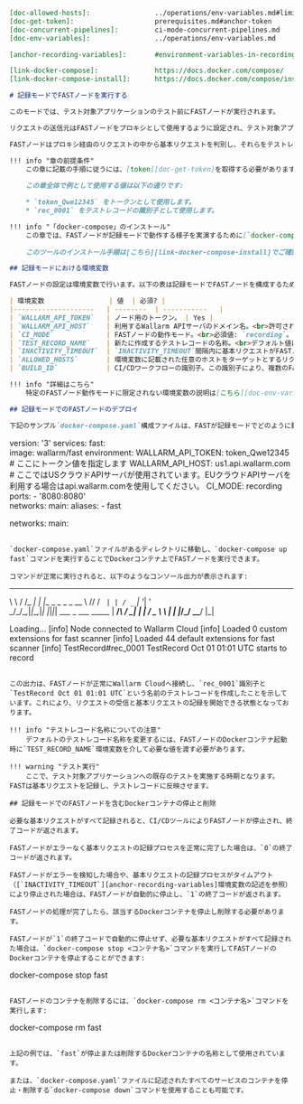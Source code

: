 ```markdown
[doc-allowed-hosts]:                ../operations/env-variables.md#limiting-the-number-of-requests-to-be-recorded
[doc-get-token]:                    prerequisites.md#anchor-token
[doc-concurrent-pipelines]:         ci-mode-concurrent-pipelines.md
[doc-env-variables]:                ../operations/env-variables.md

[anchor-recording-variables]:       #environment-variables-in-recording-mode

[link-docker-compose]:              https://docs.docker.com/compose/
[link-docker-compose-install]:      https://docs.docker.com/compose/install/

# 記録モードでFASTノードを実行する

このモードでは、テスト対象アプリケーションのテスト前にFASTノードが実行されます。

リクエストの送信元はFASTノードをプロキシとして使用するように設定され、テスト対象アプリケーションへHTTPまたはHTTPSリクエストを送信します。

FASTノードはプロキシ経由のリクエストの中から基本リクエストを判別し、それらをテストレコードに配置します。

!!! info "章の前提条件"
    この章に記載の手順に従うには、[token][doc-get-token]を取得する必要があります。
    
    この章全体で例として使用する値は以下の通りです:

    * `token_Qwe12345` をトークンとして使用します。
    * `rec_0001` をテストレコードの識別子として使用します。

!!! info "「docker-compose」のインストール"
    この章では、FASTノードが記録モードで動作する様子を実演するために[`docker-compose`][link-docker-compose]ツールを使用します。
    
    このツールのインストール手順は[こちら][link-docker-compose-install]でご確認いただけます。

## 記録モードにおける環境変数

FASTノードの設定は環境変数で行います。以下の表は記録モードでFASTノードを構成するために使用可能なすべての環境変数を示しています。

| 環境変数                | 値  | 必須? |
|--------------------	| --------	| -----------	|
| `WALLARM_API_TOKEN`  	| ノード用のトークン。 | Yes |
| `WALLARM_API_HOST`   	| 利用するWallarm APIサーバのドメイン名。<br>許可される値: <br>`us1.api.wallarm.com`（USクラウド利用時）<br>`api.wallarm.com`（EUクラウド利用時）。| Yes |
| `CI_MODE`            	| FASTノードの動作モード。<br>必須値: `recording`。 | Yes |
| `TEST_RECORD_NAME`   	| 新たに作成するテストレコードの名称。<br>デフォルト値は「TestRecord Oct 08 12:18 UTC」のような形式です。 | No |
| `INACTIVITY_TIMEOUT` 	| `INACTIVITY_TIMEOUT`間隔内に基本リクエストがFASTノードに到着しない場合、記録プロセスが停止し、FASTノードも停止します。<br>許容値: 1～691200秒（1週間）<br>デフォルト値: 600秒（10分）。 | No |
| `ALLOWED_HOSTS`       | 環境変数に記載された任意のホストをターゲットとするリクエストのみFASTノードが記録します。<br>デフォルト値: 空文字列（すべての受信リクエストを記録）。詳細は[こちら][doc-allowed-hosts]をご参照ください。| No |
| `BUILD_ID`            | CI/CDワークフローの識別子。この識別子により、複数のFASTノードが同一のクラウドFASTノードを利用して並行実行できます。詳細は[こちら][doc-concurrent-pipelines]をご参照ください。| No |

!!! info "詳細はこちら"
    特定のFASTノード動作モードに限定されない環境変数の説明は[こちら][doc-env-variables]に記載されています。

## 記録モードでのFASTノードのデプロイ

下記のサンプル`docker-compose.yaml`構成ファイルは、FASTが記録モードでどのように動作するかを実演するためのものです（`CI_MODE`環境変数の値に注目してください）:

```
version: '3'
  services:
    fast:                                        
      image: wallarm/fast
      environment:
        WALLARM_API_TOKEN: token_Qwe12345        # ここにトークン値を指定します
        WALLARM_API_HOST: us1.api.wallarm.com    # ここではUSクラウドAPIサーバが使用されています。EUクラウドAPIサーバを利用する場合はapi.wallarm.comを使用してください。
        CI_MODE: recording
      ports:
        - '8080:8080'                              
      networks:
        main:
          aliases:
            - fast

networks:
  main:
```

`docker-compose.yaml`ファイルがあるディレクトリに移動し、`docker-compose up fast`コマンドを実行することでDockerコンテナ上でFASTノードを実行できます。

コマンドが正常に実行されると、以下のようなコンソール出力が表示されます:

```
  __      __    _ _
  \ \    / /_ _| | |__ _ _ _ _ __
   \ \/\/ / _` | | / _` | '_| '  \
    \_/\_/\__,_|_|_\__,_|_| |_|_|_|
             ___ _   ___ _____
            | __/_\ / __|_   _|
            | _/ _ \\__ \ | |
            |_/_/ \_\___/ |_|
 
 Loading...
 [info] Node connected to Wallarm Cloud
 [info] Loaded 0 custom extensions for fast scanner
 [info] Loaded 44 default extensions for fast scanner
 [info] TestRecord#rec_0001 TestRecord Oct 01 01:01 UTC starts to record

```

この出力は、FASTノードが正常にWallarm Cloudへ接続し、`rec_0001`識別子と`TestRecord Oct 01 01:01 UTC`という名前のテストレコードを作成したことを示しています。これにより、リクエストの受信と基本リクエストの記録を開始できる状態となっております。

!!! info "テストレコード名称についての注意"
    デフォルトのテストレコード名称を変更するには、FASTノードのDockerコンテナ起動時に`TEST_RECORD_NAME`環境変数を介して必要な値を渡す必要があります。

!!! warning "テスト実行"
    ここで、テスト対象アプリケーションへの既存のテストを実施する時期となります。FASTは基本リクエストを記録し、テストレコードに反映させます。

## 記録モードでのFASTノードを含むDockerコンテナの停止と削除

必要な基本リクエストがすべて記録されると、CI/CDツールによりFASTノードが停止され、終了コードが返されます。

FASTノードがエラーなく基本リクエストの記録プロセスを正常に完了した場合は、`0`の終了コードが返されます。

FASTノードがエラーを検知した場合や、基本リクエストの記録プロセスがタイムアウト（[`INACTIVITY_TIMEOUT`][anchor-recording-variables]環境変数の記述を参照）により停止された場合は、FASTノードが自動的に停止し、`1`の終了コードが返されます。

FASTノードの処理が完了したら、該当するDockerコンテナを停止し削除する必要があります。

FASTノードが`1`の終了コードで自動的に停止せず、必要な基本リクエストがすべて記録された場合は、`docker-compose stop <コンテナ名>`コマンドを実行してFASTノードのDockerコンテナを停止することができます:

```
docker-compose stop fast
```

FASTノードのコンテナを削除するには、`docker-compose rm <コンテナ名>`コマンドを実行します:

```
docker-compose rm fast
```

上記の例では、`fast`が停止または削除するDockerコンテナの名称として使用されています。

または、`docker-compose.yaml`ファイルに記述されたすべてのサービスのコンテナを停止・削除する`docker-compose down`コマンドを使用することも可能です。
```